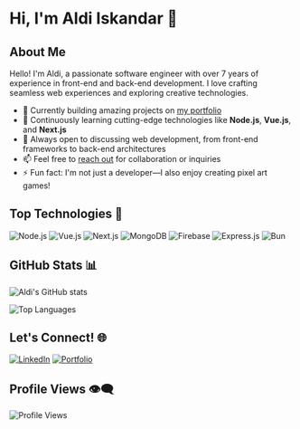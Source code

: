 # Hi, I'm Aldi Iskandar 👋

## About Me
Hello! I'm Aldi, a passionate software engineer with over 7 years of experience in front-end and back-end development. I love crafting seamless web experiences and exploring creative technologies.

- 🔭 Currently building amazing projects on [my portfolio](https://aldiiskandar.com/)
- 🌱 Continuously learning cutting-edge technologies like **Node.js**, **Vue.js**, and **Next.js**
- 💬 Always open to discussing web development, from front-end frameworks to back-end architectures
- 📫 Feel free to [reach out](https://aldiiskandar.com/#contact) for collaboration or inquiries
- ⚡ Fun fact: I'm not just a developer—I also enjoy creating pixel art games!

## Top Technologies 🚀

![Node.js](https://img.shields.io/badge/Node.js-339933?style=for-the-badge&logo=node.js&logoColor=white)
![Vue.js](https://img.shields.io/badge/Vue.js-4FC08D?style=for-the-badge&logo=vue.js&logoColor=white)
![Next.js](https://img.shields.io/badge/Next.js-000000?style=for-the-badge&logo=next.js&logoColor=white)
![MongoDB](https://img.shields.io/badge/MongoDB-47A248?style=for-the-badge&logo=mongodb&logoColor=white)
![Firebase](https://img.shields.io/badge/Firebase-FFCA28?style=for-the-badge&logo=firebase&logoColor=black)
![Express.js](https://img.shields.io/badge/Express.js-000000?style=for-the-badge&logo=express&logoColor=white)
![Bun](https://img.shields.io/badge/Bun-000000?style=for-the-badge&logo=bun&logoColor=white)

## GitHub Stats 📊

![Aldi's GitHub stats](https://github-readme-stats.vercel.app/api?username=salamanderin45&show_icons=true&theme=tokyonight)

![Top Languages](https://github-readme-stats.vercel.app/api/top-langs/?username=salamanderin45&layout=compact&theme=tokyonight)

## Let's Connect! 🌐

[![LinkedIn](https://img.shields.io/badge/LinkedIn-0077B5?logo=linkedin&logoColor=white&style=for-the-badge)](https://www.linkedin.com/in/aldi-iskandar-092911156/)
[![Portfolio](https://img.shields.io/badge/Portfolio-000000?logo=internet-explorer&logoColor=white&style=for-the-badge)](https://aldiiskandar.com)

## Profile Views 👁️‍🗨️
![Profile Views](https://visitor-badge.laobi.icu/badge?page_id=salamanderin45)

<!--
**salamanderin45/salamanderin45** is a ✨ *special* ✨ repository because its `README.md` (this file) appears on your GitHub profile.
-->
